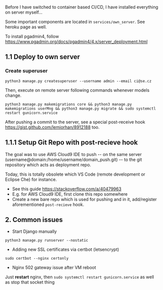 Before I have switched to container based CI/CD, I have installed everything on server myself...

Some important components are located in `services/own_server`.
See heroku page as well. 


To install pgadmin4, follow <https://www.pgadmin.org/docs/pgadmin4/4.x/server_deployment.html>


## 1.1 Deploy to own server


### Create superuser

```
python3 manage.py createsuperuser --username admin --email ci@se.cz
```

Then, execute on remote server following commands whenever models change.

```
python3 manage.py makemigrations core && python3 manage.py makemigrations userMng && python3 manage.py migrate && sudo systemctl restart gunicorn.service 
```

After pushing a commit to the server, see a special post-receive hook <https://gist.github.com/lemiorhan/8912188> too.

## 1.1.1 Setup Git Repo with post-recieve hook

The goal was to use AWS Cloud9 IDE to push -- on the same server (username@domain:/home/username/domain_push.git) -- to the git repository which acts as deployment repo. 

Today, this is totally obsolete which VS Code (remote development or Eclipse Che) for instance.

* See this guide <https://stackoverflow.com/a/40479963>
* E.g. for AWS Cloud9 IDE, first clone this repo somewhere
* Create a new bare repo which is used for pushing and in it, add/register aforementioned `post-recieve` hook. 

## 2. Common issues

- Start Django manually

```
python3 manage.py runserver --nostatic
```

- Adding new SSL certificates via certbot (letsencrypt)

```
sudo certbot --nginx certonly
```

- Nginx 502 gateway issue after VM reboot

Just **restart** nginx, then `sudo systemctl restart gunicorn.service` as well as stop that socket thing



